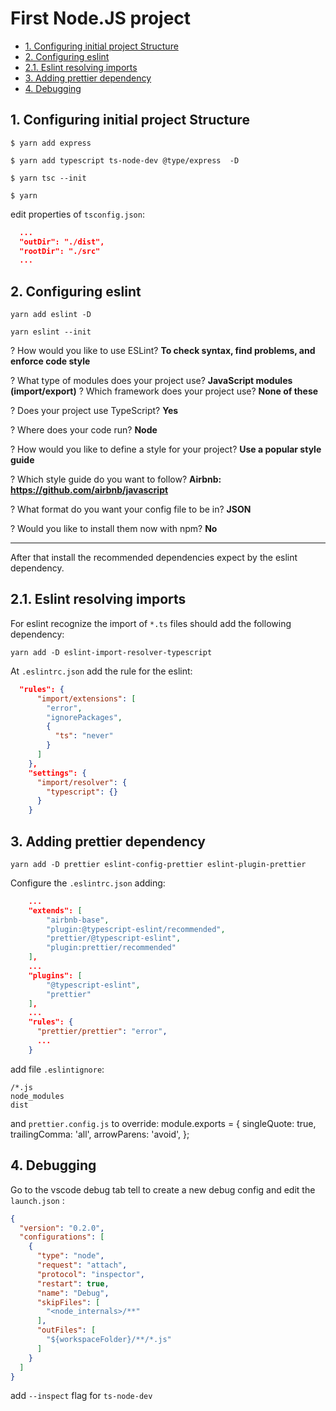 # First Node.JS project <!-- omit in toc -->
- [1. Configuring initial project Structure](#1-configuring-initial-project-structure)
- [2. Configuring eslint](#2-configuring-eslint)
- [2.1. Eslint resolving imports](#21-eslint-resolving-imports)
- [3. Adding prettier dependency](#3-adding-prettier-dependency)
- [4. Debugging](#4-debugging)

## 1. Configuring initial project Structure

    $ yarn add express

    $ yarn add typescript ts-node-dev @type/express  -D

    $ yarn tsc --init

    $ yarn

edit properties of `tsconfig.json`:
```Json
  ...
  "outDir": "./dist",
  "rootDir": "./src"
  ...
```

## 2. Configuring eslint

    yarn add eslint -D

    yarn eslint --init

? How would you like to use ESLint? **To check syntax, find problems, and enforce code style**

? What type of modules does your project use? **JavaScript modules (import/export)**
? Which framework does your project use? **None of these**

? Does your project use TypeScript? **Yes**

? Where does your code run? **Node**

? How would you like to define a style for your project? **Use a popular style guide**

? Which style guide do you want to follow? **Airbnb: https://github.com/airbnb/javascript**

? What format do you want your config file to be in? **JSON**

? Would you like to install them now with npm? **No**
______________

After that install the recommended dependencies expect by the eslint dependency.

## 2.1. Eslint resolving imports

For eslint recognize the import of `*.ts` files should add the following dependency:

    yarn add -D eslint-import-resolver-typescript

At `.eslintrc.json` add the rule for the eslint:
```JSON
  "rules": {
      "import/extensions": [
        "error",
        "ignorePackages",
        {
          "ts": "never"
        }
      ]
    },
    "settings": {
      "import/resolver": {
        "typescript": {}
      }
    }
```

## 3. Adding prettier dependency

    yarn add -D prettier eslint-config-prettier eslint-plugin-prettier

Configure the `.eslintrc.json` adding:
```JSON
    ...
    "extends": [
        "airbnb-base",
        "plugin:@typescript-eslint/recommended",
        "prettier/@typescript-eslint",
        "plugin:prettier/recommended"
    ],
    ...
    "plugins": [
        "@typescript-eslint",
        "prettier"
    ],
    ...
    "rules": {
      "prettier/prettier": "error",
      ...
    }
```

add file `.eslintignore`:
```
/*.js
node_modules
dist
```

and `prettier.config.js` to override:
module.exports = {
  singleQuote: true,
  trailingComma: 'all',
  arrowParens: 'avoid',
};

## 4. Debugging

Go to the vscode debug tab tell to create a new debug config and edit the `launch.json` :
```JSON
{
  "version": "0.2.0",
  "configurations": [
    {
      "type": "node",
      "request": "attach",
      "protocol": "inspector",
      "restart": true,
      "name": "Debug",
      "skipFiles": [
        "<node_internals>/**"
      ],
      "outFiles": [
        "${workspaceFolder}/**/*.js"
      ]
    }
  ]
}
```

add `--inspect` flag for `ts-node-dev`

